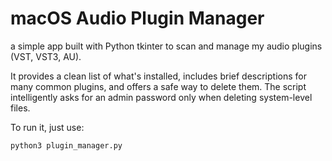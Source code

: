 # macOS Audio Plugin Manager

a simple app built with Python tkinter to scan and manage my audio plugins (VST, VST3, AU).

It provides a clean list of what's installed, includes brief descriptions for many common plugins, and offers a safe way to delete them. The script intelligently asks for an admin password only when deleting system-level files.

To run it, just use:

```sh
python3 plugin_manager.py
```
